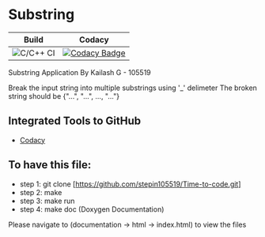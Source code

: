 # Substring

|Build|Codacy|
|:--:|:--:|
|![C/C++ CI](https://github.com/stepin105519/Substring_c/workflows/C/C++%20CI/badge.svg)|[![Codacy Badge](https://api.codacy.com/project/badge/Grade/18d8c5eb4a954506aff26f4caefc458d)](https://app.codacy.com/manual/stepin105519/Substring_c?utm_source=github.com&utm_medium=referral&utm_content=stepin105519/Substring_c&utm_campaign=Badge_Grade_Dashboard)|

Substring Application By Kailash G - 105519

Break the input string into multiple substrings using '_' delimeter
The broken string should be {"...", "...", ..., "..."} 

## Integrated Tools to GitHub
*  [Codacy](https://www.codacy.com/)

## To have this file:

* step 1: git clone [https://github.com/stepin105519/Time-to-code.git] 
* step 2:  make
* step 3: make run
* step 4: make doc (Doxygen Documentation)

Please navigate to (documentation -> html -> index.html) to view the files  


